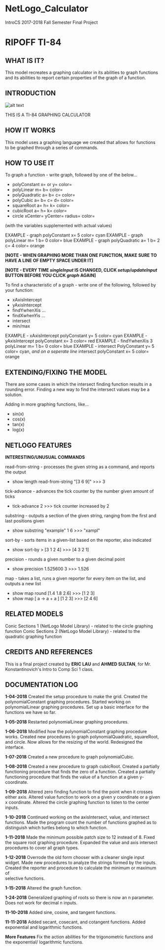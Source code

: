 # NetLogo_Calculator
IntroCS 2017-2018 Fall Semester Final Project

# RIPOFF TI-84

## WHAT IS IT?

This model recreates a graphing calculator in its abilities to graph functions and its abilities to report certain properties of the graph of a function. 

## INTRODUCTION

![alt text](https://education.ti.com/-/media/images/ti-education/us/product-details/84-plus-se/product-key-84-plus-se.png?rev=1b0c1605-0e32-468b-9f38-2acfcaf009d1&h=531&w=250&la=en&hash=FB520B0F597E8437309EFD1B9761B0916A878DC3)

THIS IS A TI-84 GRAPHING CALCULATOR

## HOW IT WORKS

This model uses a graphing language we created that allows for functions to be graphed through a series of commands.

## HOW TO USE IT

To graph a function - write graph, followed by one of the below...

* polyConstant x= or y= color=
* polyLinear m= b= color=
* polyQuadratic a= b= c= color= 
* polyCubic a= b= c= d= color= 
* squareRoot a= h= k= color=
* cubicRoot a= h= k= color=
* circle xCenter= yCenter= radius= color= 

(with the variables supplemented with actual values)

EXAMPLE - graph polyConstant x= 5 color= cyan
EXAMPLE - graph polyLinear m= 1 b= 0 color= blue
EXAMPLE - graph polyQuadratic a= 1 b= 2 c= 4 color= orange

**[NOTE - WHEN GRAPHING MORE THAN ONE FUNCTION, MAKE SURE TO HAVE A LINE OF EMPTY SPACE UNDER IT]**

**[NOTE - EVERY TIME _singleInput_ IS CHANGED, CLICK _setup/updateInput_ BUTTON BEFORE YOU CLICK _graph_ AGAIN]**

To find a characteristic of a graph - write one of the following, followed by your function:

* xAxisIntercept
* yAxisIntercept
* findYwhenXis ...
* findXwhenYis ...
* intersect
* min/max

EXAMPLE - xAxisIntercept polyConstant y= 5 color= cyan
EXAMPLE - yAxisIntercept polyConstant x= 3 color= red
EXAMPLE - findYwhenXis 3 polyLinear m= 1 b= 0 color= blue
EXAMPLE - intersect PolyConstant y= 5 color= cyan, _and on a seperate line_ intersect polyConstant x= 5 color= orange


## EXTENDING/FIXING THE MODEL

There are some cases in which the intersect finding function results in a rounding error. Finding a new way to find the intersect values may be a solution.

Adding in more graphing functions, like...

* sin(x)
* cos(x)
* tan(x)
* log(x) 

## NETLOGO FEATURES

**INTERESTING/UNUSUAL COMMANDS**

read-from-string - processes the given string as a command, and reports the output

* show length read-from-string "[3 6 9]" >>> 3

tick-advance - advances the tick counter by the number given amount of ticks

* tick-advance 2 >>> tick counter increased by 2

substring - outputs a section of the given string, ranging from the first and last positions given

* show substring "example" 1 6 >>> "xampl"

sort-by - sorts items in a given-list based on the reporter, also indicated

* show sort-by > [3 1 2 4] >>> [4 3 2 1]

precision -  rounds a given number to a given decimal point

* show precision 1.525600 3 >>> 1.526

map - takes a list, runs a given reporter for every item on the list, and outputs a new list

* show map round [1.4 1.8 2.6] >>> [1 2 3]
* show map [ a -> a + a ] [1 2 3] >>> [2 4 6]

## RELATED MODELS

Conic Sections 1 (NetLogo Model Library) - related to the circle graphing function
Conic Sections 2 (NetLogo Model Library) - related to the quadratic graphing function

## CREDITS AND REFERENCES

This is a final project created by **ERIC LAU** and **AHMED SULTAN**, for Mr. Konstantinovich's Intro to Comp Sci 1 class.

## DOCUMENTATION LOG 

**1-04-2018**
	Created the setup procedure to make the grid.
	Created the polynomialConstant graphing procedures.
	Started working on polynomialLinear graphing procedures.
	Set up a basic interface for the functions we have so far. 

**1-05-2018**
	Restarted polynomialLinear graphing procedures.

**1-06-2018**
	Modified how the polynomialConstant graphing procedure works.
	Created new procedures to graph polynomialQuadratic, squareRoot, and circle. 
	Now allows for the resizing of the world. 
	Redesigned the interface.

**1-07-2018**
	Created a new procedure to graph polynomialCubic.

**1-08-2018** 
	Created a new procedure to graph cubicRoot. 
      	Created a partially functioning procedure that finds the zero of a function.
        Created a partially functioning procedure that finds the value of a function at a
	given y-coordinate.

**1-09-2018**
	Altered zero finding function to find the point when it crosses either axis.
	Altered value function to work on a given y coordinate or a given x coordinate.
	Altered the circle graphing function to listen to the center inputs. 

**1-10-2018**
	Continued working on the axisIntersect, value, and intersect functions.
	Made the program count the number of functions graphed as to distinguish which 
	turtles belong to which function.
	
**1-11-2018**
	Made the minimum possible patch size to 12 instead of 8. 
	Fixed the square root graphing procedure.
	Expanded the value and axis intersect procedures to cover all graph types.

**1-12-2018**
	Overrode the old form chooser with a cleaner single input widget. 
	Made new procedures to analyze the strings formed by the inputs.         
	Created the reporter and procedure to calculate the minimum or maximum of 	
	selective functions.

**1-15-2018**
	Altered the graph function.

**1-24-2018**
	Generalized graphing of roots so there is now an n parameter.
	Does not work for decimal n inputs. 

**11-10-2018**
	Added sine, cosine, and tangent functions.

**11-11-2018**
	Added secant, cosecant, and cotangent functions.
	Added exponential and logarithmic functions.

**More Features**
	Fix the action abilities for the trigonometric functions and the exponential/ logarithmic functions.